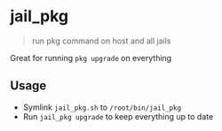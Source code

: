 # jail_pkg

> run pkg command on host and all jails

Great for running `pkg upgrade` on everything

## Usage

- Symlink `jail_pkg.sh` to `/root/bin/jail_pkg`
- Run `jail_pkg upgrade` to keep everything up to date
